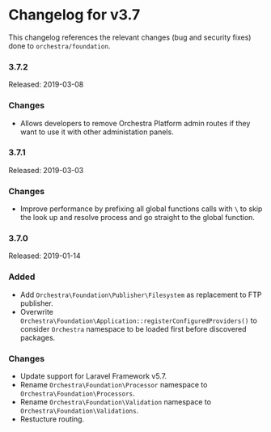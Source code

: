 # Changelog for v3.7

This changelog references the relevant changes (bug and security fixes) done to `orchestra/foundation`.

### 3.7.2

Released: 2019-03-08

### Changes

* Allows developers to remove Orchestra Platform admin routes if they want to use it with other administation panels.

### 3.7.1

Released: 2019-03-03

### Changes

* Improve performance by prefixing all global functions calls with `\` to skip the look up and resolve process and go straight to the global function.

### 3.7.0

Released: 2019-01-14

### Added

* Add `Orchestra\Foundation\Publisher\Filesystem` as replacement to FTP publisher.
* Overwrite `Orchestra\Foundation\Application::registerConfiguredProviders()` to consider `Orchestra` namespace to be loaded first before discovered packages.

### Changes

* Update support for Laravel Framework v5.7.
* Rename `Orchestra\Foundation\Processor` namespace to `Orchestra\Foundation\Processors`.
* Rename `Orchestra\Foundation\Validation` namespace to `Orchestra\Foundation\Validations`.
* Restucture routing.
